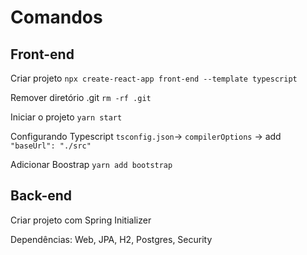 # Comandos

## Front-end

Criar projeto
`npx create-react-app front-end --template typescript`

Remover diretório .git
`rm -rf .git`

Iniciar o projeto
`yarn start`

Configurando Typescript
`tsconfig.json`-> `compilerOptions` -> add `"baseUrl": "./src"`

Adicionar Boostrap
`yarn add bootstrap`

## Back-end

Criar projeto com Spring Initializer

Dependências: Web, JPA, H2, Postgres, Security

